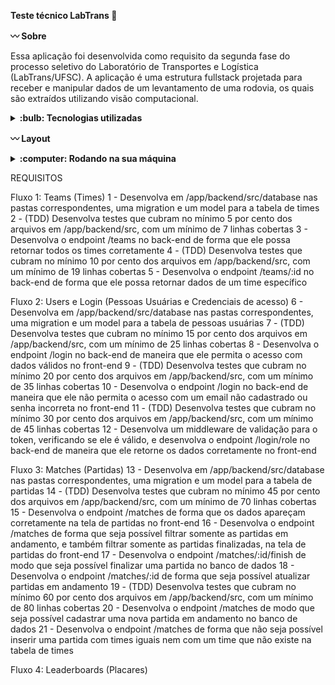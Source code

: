 <strong>Teste técnico LabTrans :vertical_traffic_light: </strong>

<strong>:wavy_dash: Sobre</strong>

Essa aplicação foi desenvolvida como requisito da segunda fase do processo seletivo do Laboratório de Transportes e Logística (LabTrans/UFSC). 
A aplicação é uma estrutura fullstack projetada para receber e manipular dados de um levantamento de uma rodovia, os quais são extraídos utilizando visão computacional.

<details>
  <summary><strong> :bulb: Tecnologias utilizadas </strong></summary><br />

  * Python
  * Peewee
  * Tornado
  * SQLite
  * Vue.js
  * Anaconda

</details>

<strong>:wavy_dash: Layout</strong>

<details>
<summary><strong> :computer: Rodando na sua máquina</strong></summary><br />

:warning: Certifique-se de ter o Python e o PIP (gerenciador de pacotes) instalados no seu computador. No meu ambiente utilizei o Python3.

Clone o repositório:
```bash
git clone git@github.com:layanenu/trybe-futebol-clube.git
```

Entre no diretório do projeto: 
```bash
cd trybe-futebol-clube
```
  
Entre no diretório app:
```bash
cd app
```
  
Suba a orquestração de containers:
```bash
docker-compose up --build -d
```
  
A aplicação poderá ser acessada através de: <br />
<br />
Front-end: 
```bash
localhost:3000
```

Back-end: 
```bash
localhost:3001
```
  
Credenciais para o login: <br />
<br />
Login: 
```bash
admin@admin.com
```
Senha: 
```bash
secret_admin
```
</details>

REQUISITOS

Fluxo 1: Teams (Times)
1 - Desenvolva em /app/backend/src/database nas pastas correspondentes, uma migration e um model para a tabela de times
2 - (TDD) Desenvolva testes que cubram no mínimo 5 por cento dos arquivos em /app/backend/src, com um mínimo de 7 linhas cobertas
3 - Desenvolva o endpoint /teams no back-end de forma que ele possa retornar todos os times corretamente
4 - (TDD) Desenvolva testes que cubram no mínimo 10 por cento dos arquivos em /app/backend/src, com um mínimo de 19 linhas cobertas
5 - Desenvolva o endpoint /teams/:id no back-end de forma que ele possa retornar dados de um time específico

Fluxo 2: Users e Login (Pessoas Usuárias e Credenciais de acesso)
6 - Desenvolva em /app/backend/src/database nas pastas correspondentes, uma migration e um model para a tabela de pessoas usuárias
7 - (TDD) Desenvolva testes que cubram no mínimo 15 por cento dos arquivos em /app/backend/src, com um mínimo de 25 linhas cobertas
8 - Desenvolva o endpoint /login no back-end de maneira que ele permita o acesso com dados válidos no front-end
9 - (TDD) Desenvolva testes que cubram no mínimo 20 por cento dos arquivos em /app/backend/src, com um mínimo de 35 linhas cobertas
10 - Desenvolva o endpoint /login no back-end de maneira que ele não permita o acesso com um email não cadastrado ou senha incorreta no front-end
11 - (TDD) Desenvolva testes que cubram no mínimo 30 por cento dos arquivos em /app/backend/src, com um mínimo de 45 linhas cobertas
12 - Desenvolva um middleware de validação para o token, verificando se ele é válido, e desenvolva o endpoint /login/role no back-end de maneira que ele retorne os dados corretamente no front-end

Fluxo 3: Matches (Partidas)
13 - Desenvolva em /app/backend/src/database nas pastas correspondentes, uma migration e um model para a tabela de partidas
14 - (TDD) Desenvolva testes que cubram no mínimo 45 por cento dos arquivos em /app/backend/src, com um mínimo de 70 linhas cobertas
15 - Desenvolva o endpoint /matches de forma que os dados apareçam corretamente na tela de partidas no front-end
16 - Desenvolva o endpoint /matches de forma que seja possível filtrar somente as partidas em andamento, e também filtrar somente as partidas finalizadas, na tela de partidas do front-end
17 - Desenvolva o endpoint /matches/:id/finish de modo que seja possível finalizar uma partida no banco de dados
18 - Desenvolva o endpoint /matches/:id de forma que seja possível atualizar partidas em andamento
19 - (TDD) Desenvolva testes que cubram no mínimo 60 por cento dos arquivos em /app/backend/src, com um mínimo de 80 linhas cobertas
20 - Desenvolva o endpoint /matches de modo que seja possível cadastrar uma nova partida em andamento no banco de dados
21 - Desenvolva o endpoint /matches de forma que não seja possível inserir uma partida com times iguais nem com um time que não existe na tabela de times

Fluxo 4: Leaderboards (Placares)
